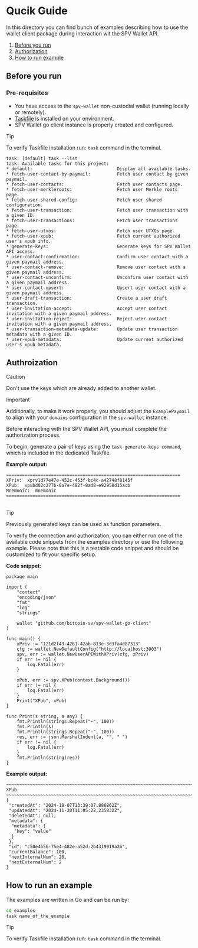 # Qucik Guide 

In this directory you can find bunch of examples describing how to use 
the wallet client package during interaction wit the SPV Wallet API. 

1. [Before you run](#before-you-run)
1. [Authorization](#authroization)
1. [How to run example](#how-to-run-an-example)

## Before you run

### Pre-requisites

-   You have access to the `spv-wallet` non-custodial wallet (running locally or remotely).
-   [Taskfile](https://taskfile.dev/installation/) is installed on your environment.
-   SPV Wallet go client instance is properly created and configured.

> [!TIP]
> To verify Taskfile installation run: `task` command in the terminal.

```
task: [default] task --list
task: Available tasks for this project:
* default:                                Display all available tasks.
* fetch-user-contact-by-paymail:          Fetch user contact by given paymail.
* fetch-user-contacts:                    Fetch user contacts page.
* fetch-user-merkleroots:                 Fetch user Merkle roots page.
* fetch-user-shared-config:               Fetch user shared configuration.
* fetch-user-transaction:                 Fetch user transaction with a given ID.
* fetch-user-transactions:                Fetch user transactions page.
* fetch-user-utxos:                       Fetch user UTXOs page.
* fetch-user-xpub:                        Fetch current authorized user's xpub info.
* generate-keys:                          Generate keys for SPV Wallet API access.
* user-contact-confirmation:              Confirm user contact with a given paymail address.
* user-contact-remove:                    Remove user contact with a given paymail address.
* user-contact-unconfirm:                 Unconfirm user contact with a given paymail address.
* user-contact-upsert:                    Upsert user contact with a given paymail address.
* user-draft-transaction:                 Create a user draft transaction.
* user-invitation-accept:                 Accept user contact invitation with a given paymail address.
* user-invitation-reject:                 Reject user contact invitation with a given paymail address.
* user-transaction-metadata-update:       Update user transaction metadata with a given ID.
* user-xpub-metadata:                     Update current authorized user's xpub metadata.
```

## Authroization 

> [!CAUTION]
> Don't use the keys which are already added to another wallet.


> [!IMPORTANT] 
> Additionally, to make it work properly, you should adjust the `ExamplePaymail` to align with your `domains` configuration in the `spv-wallet` instance.

Before interacting with the SPV Wallet API, you must complete the authorization process.

To begin, generate a pair of keys using the `task generate-keys command`, which is included in the dedicated Taskfile. 

**Example output:**
```
==================================================================
XPriv:  xprv1d77e47e-452c-453f-bc4c-a42748f8145f
XPub:  xpubd82c277b-0a7e-482f-8ad8-e92958d15acb
Mnemonic:  mnemonic
==================================================================
```

## 

> [!TIP]
> Previously generated keys can be used as function parameters.

To verify the connection and authorization, you can either run one of the available code snippets from the examples directory or use the following example. Please note that this is a testable code snippet and should be customized to fit your specific setup.

**Code snippet:**

```
package main

import (
	"context"
	"encoding/json"
	"fmt"
	"log"
	"strings"

	wallet "github.com/bitcoin-sv/spv-wallet-go-client"
)

func main() {
	xPriv := "121d2f43-4261-42ab-813e-3d3fa4d87313"
	cfg := wallet.NewDefaultConfig("http://localhost:3003")
	spv, err := wallet.NewUserAPIWithXPriv(cfg, xPriv)
	if err != nil {
		log.Fatal(err)
	}

	xPub, err := spv.XPub(context.Background())
	if err != nil {
		log.Fatal(err)
	}
	Print("XPub", xPub)
}

func Print(s string, a any) {
	fmt.Println(strings.Repeat("~", 100))
	fmt.Println(s)
	fmt.Println(strings.Repeat("~", 100))
	res, err := json.MarshalIndent(a, "", " ")
	if err != nil {
		log.Fatal(err)
	}
	fmt.Println(string(res))
}

```
**Example output:**

```
~~~~~~~~~~~~~~~~~~~~~~~~~~~~~~~~~~~~~~~~~~~~~~~~~~~~~~~~~~~~~~~~~~~~~~~~~~~~~~~~~~~~~~~~~~~~~~~~~~~~
XPub
~~~~~~~~~~~~~~~~~~~~~~~~~~~~~~~~~~~~~~~~~~~~~~~~~~~~~~~~~~~~~~~~~~~~~~~~~~~~~~~~~~~~~~~~~~~~~~~~~~~~
{
 "createdAt": "2024-10-07T13:39:07.886862Z",
 "updatedAt": "2024-11-20T11:05:22.235832Z",
 "deletedAt": null,
 "metadata": {
  "metadata": {
   "key": "value"
  }
 },
 "id": "c50e4656-75e4-482e-a52d-2b4319919a26",
 "currentBalance": 100,
 "nextInternalNum": 20,
 "nextExternalNum": 2
}
```

## How to run an example

The examples are written in Go and can be run by:

```bash
cd examples
task name_of_the_example
```

 > [!TIP]
> To verify Taskfile installation run: `task` command in the terminal.
